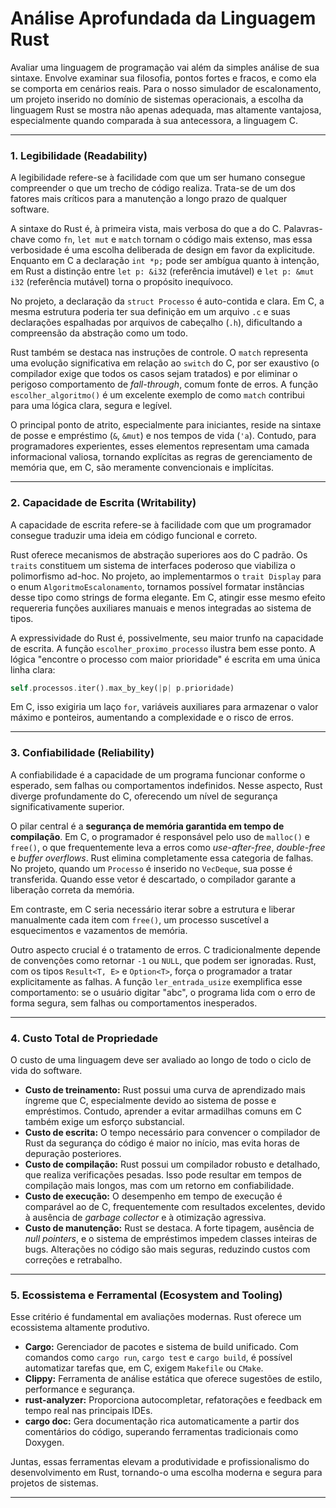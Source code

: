 # Análise Aprofundada da Linguagem Rust

Avaliar uma linguagem de programação vai além da simples análise de sua sintaxe. Envolve examinar sua filosofia, pontos fortes e fracos, e como ela se comporta em cenários reais. Para o nosso simulador de escalonamento, um projeto inserido no domínio de sistemas operacionais, a escolha da linguagem Rust se mostra não apenas adequada, mas altamente vantajosa, especialmente quando comparada à sua antecessora, a linguagem C.

---

### 1. Legibilidade (Readability)

A legibilidade refere-se à facilidade com que um ser humano consegue compreender o que um trecho de código realiza. Trata-se de um dos fatores mais críticos para a manutenção a longo prazo de qualquer software.

A sintaxe do Rust é, à primeira vista, mais verbosa do que a do C. Palavras-chave como `fn`, `let mut` e `match` tornam o código mais extenso, mas essa verbosidade é uma escolha deliberada de design em favor da explicitude. Enquanto em C a declaração `int *p;` pode ser ambígua quanto à intenção, em Rust a distinção entre `let p: &i32` (referência imutável) e `let p: &mut i32` (referência mutável) torna o propósito inequívoco.

No projeto, a declaração da `struct Processo` é auto-contida e clara. Em C, a mesma estrutura poderia ter sua definição em um arquivo `.c` e suas declarações espalhadas por arquivos de cabeçalho (`.h`), dificultando a compreensão da abstração como um todo.

Rust também se destaca nas instruções de controle. O `match` representa uma evolução significativa em relação ao `switch` do C, por ser exaustivo (o compilador exige que todos os casos sejam tratados) e por eliminar o perigoso comportamento de _fall-through_, comum fonte de erros. A função `escolher_algoritmo()` é um excelente exemplo de como `match` contribui para uma lógica clara, segura e legível.

O principal ponto de atrito, especialmente para iniciantes, reside na sintaxe de posse e empréstimo (`&`, `&mut`) e nos tempos de vida (`'a`). Contudo, para programadores experientes, esses elementos representam uma camada informacional valiosa, tornando explícitas as regras de gerenciamento de memória que, em C, são meramente convencionais e implícitas.

---

### 2. Capacidade de Escrita (Writability)

A capacidade de escrita refere-se à facilidade com que um programador consegue traduzir uma ideia em código funcional e correto.

Rust oferece mecanismos de abstração superiores aos do C padrão. Os `traits` constituem um sistema de interfaces poderoso que viabiliza o polimorfismo ad-hoc. No projeto, ao implementarmos o `trait Display` para o enum `AlgoritmoEscalonamento`, tornamos possível formatar instâncias desse tipo como strings de forma elegante. Em C, atingir esse mesmo efeito requereria funções auxiliares manuais e menos integradas ao sistema de tipos.

A expressividade do Rust é, possivelmente, seu maior trunfo na capacidade de escrita. A função `escolher_proximo_processo` ilustra bem esse ponto. A lógica "encontre o processo com maior prioridade" é escrita em uma única linha clara:

```rust
self.processos.iter().max_by_key(|p| p.prioridade)
```

Em C, isso exigiria um laço `for`, variáveis auxiliares para armazenar o valor máximo e ponteiros, aumentando a complexidade e o risco de erros.

---

### 3. Confiabilidade (Reliability)

A confiabilidade é a capacidade de um programa funcionar conforme o esperado, sem falhas ou comportamentos indefinidos. Nesse aspecto, Rust diverge profundamente do C, oferecendo um nível de segurança significativamente superior.

O pilar central é a **segurança de memória garantida em tempo de compilação**. Em C, o programador é responsável pelo uso de `malloc()` e `free()`, o que frequentemente leva a erros como _use-after-free_, _double-free_ e _buffer overflows_. Rust elimina completamente essa categoria de falhas. No projeto, quando um `Processo` é inserido no `VecDeque`, sua posse é transferida. Quando esse vetor é descartado, o compilador garante a liberação correta da memória.

Em contraste, em C seria necessário iterar sobre a estrutura e liberar manualmente cada item com `free()`, um processo suscetível a esquecimentos e vazamentos de memória.

Outro aspecto crucial é o tratamento de erros. C tradicionalmente depende de convenções como retornar `-1` ou `NULL`, que podem ser ignoradas. Rust, com os tipos `Result<T, E>` e `Option<T>`, força o programador a tratar explicitamente as falhas. A função `ler_entrada_usize` exemplifica esse comportamento: se o usuário digitar "abc", o programa lida com o erro de forma segura, sem falhas ou comportamentos inesperados.

---

### 4. Custo Total de Propriedade

O custo de uma linguagem deve ser avaliado ao longo de todo o ciclo de vida do software.

- **Custo de treinamento:** Rust possui uma curva de aprendizado mais íngreme que C, especialmente devido ao sistema de posse e empréstimos. Contudo, aprender a evitar armadilhas comuns em C também exige um esforço substancial.
- **Custo de escrita:** O tempo necessário para convencer o compilador de Rust da segurança do código é maior no início, mas evita horas de depuração posteriores.
- **Custo de compilação:** Rust possui um compilador robusto e detalhado, que realiza verificações pesadas. Isso pode resultar em tempos de compilação mais longos, mas com um retorno em confiabilidade.
- **Custo de execução:** O desempenho em tempo de execução é comparável ao de C, frequentemente com resultados excelentes, devido à ausência de _garbage collector_ e à otimização agressiva.
- **Custo de manutenção:** Rust se destaca. A forte tipagem, ausência de _null pointers_, e o sistema de empréstimos impedem classes inteiras de bugs. Alterações no código são mais seguras, reduzindo custos com correções e retrabalho.

---

### 5. Ecossistema e Ferramental (Ecosystem and Tooling)

Esse critério é fundamental em avaliações modernas. Rust oferece um ecossistema altamente produtivo.

- **Cargo:** Gerenciador de pacotes e sistema de build unificado. Com comandos como `cargo run`, `cargo test` e `cargo build`, é possível automatizar tarefas que, em C, exigem `Makefile` ou `CMake`.
- **Clippy:** Ferramenta de análise estática que oferece sugestões de estilo, performance e segurança.
- **rust-analyzer:** Proporciona autocompletar, refatorações e feedback em tempo real nas principais IDEs.
- **cargo doc:** Gera documentação rica automaticamente a partir dos comentários do código, superando ferramentas tradicionais como Doxygen.

Juntas, essas ferramentas elevam a produtividade e profissionalismo do desenvolvimento em Rust, tornando-o uma escolha moderna e segura para projetos de sistemas.

---

